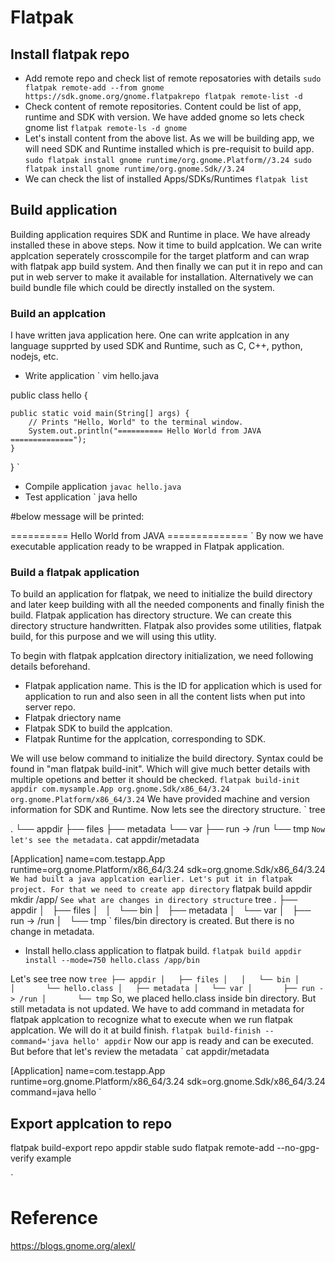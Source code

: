 # Flatpak

## Install flatpak repo

* Add remote repo and check list of remote reposatories with details
`
sudo flatpak remote-add --from gnome https://sdk.gnome.org/gnome.flatpakrepo
flatpak remote-list -d
`
* Check content of remote repositories. Content could be list of app, runtime and SDK with version. We have added gnome so lets check gnome list
`
flatpak remote-ls -d gnome
`
* Let's install content from the above list. As we will be building app, we will need SDK and Runtime installed which is pre-requisit to build app.
`
sudo flatpak install gnome runtime/org.gnome.Platform//3.24
sudo flatpak install gnome runtime/org.gnome.Sdk//3.24
`
* We can check the list of installed Apps/SDKs/Runtimes
`
flatpak list
`
## Build application

Building application requires SDK and Runtime in place. We have already installed these in above steps. Now it time to build applcation. We can write applcation seperately crosscompile for the target platform and can wrap with flatpak app build system. And then finally we can put it in repo and can put in web server to make it available for installation. Alternatively we can build bundle file which could be directly installed on the system.

### Build an applcation
I have written java application here. One can write applcation in any language supprted by used SDK and Runtime, such as C, C++, python, nodejs, etc.
* Write application
`
vim hello.java

public class hello {

    public static void main(String[] args) {
        // Prints "Hello, World" to the terminal window.
        System.out.println("========== Hello World from JAVA ==============");
    }

}
`
* Compile application
`
javac hello.java
`
* Test application
`
java hello

#below message will be printed:

========== Hello World from JAVA ==============
`
By now we have executable application ready to be wrapped in Flatpak application.

### Build a flatpak application
To build an application for flatpak, we need to initialize the build directory and later keep building with all the needed components and finally finish the build. Flatpak application has directory structure. We can create this directory structure handwritten. Flatpak also provides some utilities, flatpak build, for this purpose and we will using this utlity.

To begin with flatpak applcation directory initialization, we need following details beforehand.
* Flatpak application name. This is the ID for application which is used for application to run and also seen in all the content lists when put into server repo.
* Flatpak driectory name
* Flatpak SDK to build the applcation.
* Flatpak Runtime for the applcation, corresponding to SDK.

We will use below command to initialize the build directory. Syntax could be found in "man flatpak build-init". Which will give much better details with multiple opetions and better it should be checked.
`
flatpak build-init appdir com.mysample.App org.gnome.Sdk/x86_64/3.24 org.gnome.Platform/x86_64/3.24
`
We have provided machine and version information for SDK and Runtime. Now lets see the directory structure.
`
tree

.
└── appdir
    ├── files
    ├── metadata
    └── var
        ├── run -> /run
        └── tmp
`
Now let's see the metadata.
`
cat appdir/metadata

[Application]
name=com.testapp.App
runtime=org.gnome.Platform/x86_64/3.24
sdk=org.gnome.Sdk/x86_64/3.24
`
We had built a java applcation earlier. Let's put it in flatpak project. For that we need to create app directory
`
flatpak build appdir mkdir /app/
`
See what are changes in directory structure
`
tree
.
├── appdir
│   ├── files
│   │   └── bin
│   ├── metadata
│   └── var
│       ├── run -> /run
│       └── tmp
`
files/bin directory is created. But there is no change in metadata.

* Install hello.class application to flatpak build.
`
flatpak build appdir install --mode=750 hello.class /app/bin
`

Let's see tree now
`
tree
├── appdir
│   ├── files
│   │   └── bin
│   │       └── hello.class
│   ├── metadata
│   └── var
│       ├── run -> /run
│       └── tmp
`
So, we placed hello.class inside bin directory. But still metadata is not updated. We have to add command in metadata for flatpak applcation to recognize what to execute when we run flatpak applcation. We will do it at build finish.
`
flatpak build-finish --command='java hello' appdir
`
Now our app is ready and can be executed. But before that let's review the metadata
`
cat appdir/metadata

[Application]
name=com.testapp.App
runtime=org.gnome.Platform/x86_64/3.24
sdk=org.gnome.Sdk/x86_64/3.24
command=java hello
`

## Export applcation to repo
flatpak build-export repo appdir stable
sudo flatpak remote-add --no-gpg-verify example


`
# Reference
https://blogs.gnome.org/alexl/
